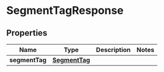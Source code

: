 

# SegmentTagResponse


## Properties

| Name | Type | Description | Notes |
|------------ | ------------- | ------------- | -------------|
|**segmentTag** | [**SegmentTag**](SegmentTag.md) |  |  |



